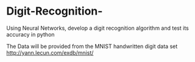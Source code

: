 # Digit-Recognition-

Using Neural Networks, develop a digit recognition algorithm and test its accuracy in python 

The Data will be provided from the MNIST handwritten digit data set 
http://yann.lecun.com/exdb/mnist/
